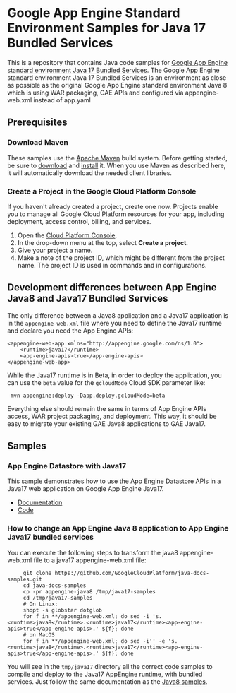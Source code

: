 # Google App Engine Standard Environment Samples for Java 17 Bundled Services

This is a repository that contains Java code samples for [Google App Engine
standard environment Java 17 Bundled Services][ae-docs].
The Google App Engine standard environment Java 17 Bundled Services is an environment 
as close as possible as the original Google App Engine standard environment Java 8
which is using WAR packaging, GAE APIs and configured via appengine-web.xml instead of app.yaml

[ae-docs]: https://cloud.google.com/appengine/docs/standard/java-gen2/services/access

## Prerequisites

### Download Maven

These samples use the [Apache Maven][maven] build system. Before getting
started, be sure to [download][maven-download] and [install][maven-install] it.
When you use Maven as described here, it will automatically download the needed
client libraries.

[maven]: https://maven.apache.org
[maven-download]: https://maven.apache.org/download.cgi
[maven-install]: https://maven.apache.org/install.html
[java8-samples]: https://github.com/GoogleCloudPlatform/java-docs-samples/tree/main/appengine-java8#readme

### Create a Project in the Google Cloud Platform Console

If you haven't already created a project, create one now. Projects enable you to
manage all Google Cloud Platform resources for your app, including deployment,
access control, billing, and services.

1. Open the [Cloud Platform Console][cloud-console].
1. In the drop-down menu at the top, select **Create a project**.
1. Give your project a name.
1. Make a note of the project ID, which might be different from the project
   name. The project ID is used in commands and in configurations.

[cloud-console]: https://console.cloud.google.com/


## Development differences between App Engine Java8 and Java17 Bundled Services

The only difference between a Java8 application and a Java17 application is in the `appengine-web.xml` file
where you need to define the Java17 runtime and declare you need the App Engine APIs:

```
<appengine-web-app xmlns="http://appengine.google.com/ns/1.0">
    <runtime>java17</runtime>
    <app-engine-apis>true</app-engine-apis>
</appengine-web-app>
```

While the Java17 runtime is in Beta, in order to deploy the application, you can use the `beta` value for the `gcloudMode` Cloud SDK parameter like:

```
 mvn appengine:deploy -Dapp.deploy.gcloudMode=beta
```


Everything else should remain the same in terms of App Engine APIs access, WAR project packaging, and deployment.
This way, it should  be easy to migrate your existing GAE Java8 applications to GAE Java17.

## Samples

### App Engine Datastore with Java17

This sample demonstrates how to use the App Engine Datastore APIs in a Java17 web application on Google App Engine Java17.

- [Documentation][ae-docs]
- [Code](https://github.com/GoogleCloudPlatform/java-docs-samples/tree/main/appengine-standard-java11-bunded-services/datastore)

### How to change an App Engine Java 8 application to App Engine Java17 bundled services

You can execute the following steps to transform the java8 appengine-web.xml file to a java17 appengine-web.xml file:

```
	 git clone https://github.com/GoogleCloudPlatform/java-docs-samples.git
	 cd java-docs-samples
	 cp -pr appengine-java8 /tmp/java17-samples
	 cd /tmp/java17-samples
	 # On Linux:
	 shopt -s globstar dotglob
     for f in **/appengine-web.xml; do sed -i 's.<runtime>java8</runtime>.<runtime>java17</runtime><app-engine-apis>true</app-engine-apis>.' ${f}; done 
	 # on MacOS
     for f in **/appengine-web.xml; do sed -i'' -e 's.<runtime>java8</runtime>.<runtime>java17</runtime><app-engine-apis>true</app-engine-apis>.' ${f}; done
```
	 
You will see in the `tmp/java17` directory all the correct code samples to compile and deploy to the Java17 AppEngine runtime, with bundled services.
Just follow the same documentation as the [Java8 samples][java8-samples].
	 
	 

